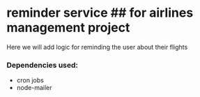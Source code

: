 # reminder service ## for airlines management project

Here we will add logic for reminding the user about their flights

### Dependencies used:
 - cron jobs
 - node-mailer